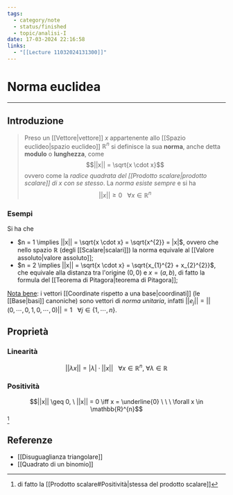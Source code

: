 ```yaml
---
tags:
  - category/note
  - status/finished
  - topic/analisi-I
date: 17-03-2024 22:16:58
links:
  - "[[Lecture 11032024131300]]"
---
```

# Norma euclidea
---
## Introduzione
> Preso un [[Vettore|vettore]] $x$ appartenente allo [[Spazio euclideo|spazio euclideo]] $\mathbb{R}^{n}$ si definisce la sua **norma**, anche detta **modulo** o **lunghezza**, come
> $$||x|| = \sqrt{x \cdot x}$$
> ovvero come la _radice quadrata del [[Prodotto scalare|prodotto scalare]] di $x$ con se stesso_.
> La _norma esiste sempre_ e si ha
> $$||x|| \geq 0 \ \ \ \forall x \in \mathbb{R}^{n}$$

### Esempi
Si ha che
- $n = 1 \implies ||x|| = \sqrt{x \cdot x} = \sqrt{x^{2}} = |x|$, ovvero che nello spazio $\mathbb{R}$ (degli [[Scalare|scalari]]) la norma equivale al [[Valore assoluto|valore assoluto]];
- $n = 2 \implies ||x|| = \sqrt{x \cdot x} = \sqrt{x_{1}^{2} + x_{2}^{2}}$, che equivale alla distanza tra l'origine $(0, 0)$ e $x = (a, b)$, di fatto la formula del [[Teorema di Pitagora|teorema di Pitagora]];

<u>Nota bene</u>: i vettori [[Coordinate rispetto a una base|coordinati]] (le [[Base|basi]] canoniche) sono vettori di _norma unitaria_, infatti $||e_{j}|| = ||(0, \cdots, 0, 1, 0, \cdots, 0)|| = 1 \ \ \ \forall j \in \{1, \cdots, n\}$.

## Proprietà
### Linearità
$$||\lambda x|| = |\lambda| \cdot ||x|| \ \ \ \forall x \in \mathbb{R}^{n}, \ \forall \lambda \in \mathbb{R}$$

### Positività
$$||x|| \geq 0, \ ||x|| = 0 \iff x = \underline{0} \ \ \ \forall x \in \mathbb{R}^{n}$$[^1]

## Referenze
- [[Disuguaglianza triangolare]]
- [[Quadrato di un binomio]]

[^1]: di fatto la [[Prodotto scalare#Positività|stessa del prodotto scalare]]